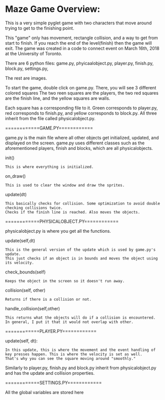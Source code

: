 # Maze Game Overview:

This is a very simple pyglet game with two characters that move around trying to get to the finishing point.

This "game" only has movement, rectangle collision, and a way to get from start to finish.
If you reach the end of the level(finish) then the game will exit. The game was created in a code to connect event 
on March 16th, 2018 at the University of Toronto. 

There are 6 python files:
game.py, 
phyicaalobject.py, 
player.py, 
finish.py, 
block.py, 
settings.py, 

The rest are images. 

To start the game, double click on game.py. There, you will see 3 different colored squares
The two reen squares are the players, the two red squares are the finish line, and the yellow squares are walls.

Each square has a corresponding file to it. Green corresponds to player.py, red corresponds to finish.py,
and yellow corresponds to block.py.
All three inherit from the file called physicalobject.py.

============GAME.PY============

game.py is the main file where all other objects get initialized, updated, and displayed on the screen.
game.py uses different classes such as the aforementioned players, finish and blocks, which are all physicalobjects.

init()

	This is where everything is initialized. 
	
on_draw()
	
	This is used to clear the window and draw the sprites. 
	
update(dt)
	
	This basically checks for collision. Some optimization to avoid double checking collisions twice.
	Checks if the finish line is reached. Also moves the objects.

============PHYSICALOBJECT.PY============

physicalobject.py is where you get all the functions.

update(self,dt)

	This is the general version of the update which is used by game.py's update.
	This just checks if an object is in bounds and moves the object using its velocity.
	
check_bounds(self)
	
	Keeps the object in the screen so it doesn't run away.
	
collision(self, other)

	Returns if there is a collision or not.
	
handle_collision(self,other)

	This returns what the objects will do if a collision is encountered.
	In general, I put it that it would not overlap with other.
	

============PLAYER.PY============

update(self, dt):
	
	In this update, this is where the movement and the event handling of 
	key presses happen. This is where the velocity is set as well. 
	That's why you can see the square moving around "smoothly."
	
Similarly to player.py, finish.py and block.py inherit from physicalobject.py and 
has the update and collision properties.


============SETTINGS.PY============

All the global variables are stored here



